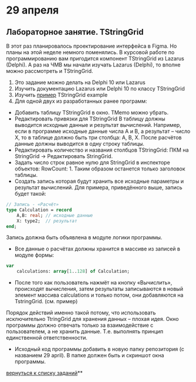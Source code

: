# 29 апреля
## Лабораторное занятие. TStringGrid

В этот раз планировалось проектирование интерфейса в Figma. Но планы на этой неделе немного поменялись. В курсовой работе по программированию вам пригодится компонент TStringGrid из Lazarus (Delphi). А раз на ЧМВ мы начали изучать Lazarus (Delphi),  то вполне можно рассмотреть и  TStringGrid.

1. Это задание можно делать на Delphi 10 или Lazarus
1.  Изучить документацию Lazarus или Delphi 10 по классу TStringGrid
1. Изучить [пример](https://github.com/ivtipm/HCI/tree/master/1%20%D0%BA%D1%83%D1%80%D1%81) TStringGrid example
2. Для одной двух из разработанных ранее программ:
- Добавить таблицу TStringGrid в окно. TMemo можно убрать.
- Редактировать привязки для  TStringGrid
В таблицу должны выводится исходные данные и результат вычислений.  Например, если в программе исходные данные числа A и B, а результат – число X, то в таблице должно быть три столбца:  A, B, X.
После расчётов данные должны выводится в одну строку таблицы.
- Редактировать количество и названия столбцов TStringGrid: ПКМ на StringGrid → Редактировать StringGrid.
- Задать число строк равное нулю для StringGrid в инспекторе объектов: RowCount: 1. Таким образом останется только заголовок таблицы.
- Создать запись которая будут хранить все исходные параметры и результат вычислений. Для примера, приведённого выше, запись будет такой:
```pascal
// Запись - «Расчёт»
type Calculation = record
    A,B: real; // исходные данные
    X: type2;  // результат
end;
```
Запись должна быть объявлена в модуле логики программы.

- Все данные о расчётах должны хранится в массиве из записей в модуле формы:
```Pascal
var
    calculations: array[1..128] of Calculation;
```
- После того как пользователь нажмёт на кнопку «Вычислить», происходят вычисления, затем результаты записываются в новый элемент массива  calculations и только потом, они добавляются на TstringGrid. (см. пример)

Порядок действий именно такой потому, что использовать исключительно TtringGrid для хранения данных – плохая идея. Окно программы должно отвечать только за взаимодействие с пользователем, а не хранить данные. Т.е. выполнять принцип единственной ответственности.

- Исходный код программы добавить в новую папку репозитория (с названием 29 april). В папке должен быть и скриншот окна программы.


[вернуться к списку заданий](https://github.com/ivtipm/HCI/blob/master/Tasks-2020-spring/Tasks.%202020-spring.md)**
